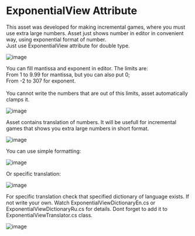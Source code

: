 # ExponentialView Attribute

This asset was developed for making incremental games, where you must use extra large numbers. Asset just shows number in editor in convenient way, using exponential format of number. <br>
Just use ExponentialView attribute for double type.


![image](https://user-images.githubusercontent.com/22970240/127616934-6f899e2b-3d67-48f5-8a7c-5852d6e8a150.png)


You can fill mantissa and exponent in editor. The limits are: <br>
From 1 to 9.99 for mantissa, but you can also put 0;<br>
From -2 to 307 for exponent.<br>
<br>
You cannot write the numbers that are out of this limits, asset automatically clamps it.

![image](https://user-images.githubusercontent.com/22970240/127616990-2f79a03d-b109-4b13-8ee6-86338cda7959.png)


Asset contains translation of numbers. It will be usefull for incremental games that shows you extra large numbers in short format.

![image](https://user-images.githubusercontent.com/22970240/127551175-af73d8ad-e1a4-4619-a3fd-d5314917ca98.png)

You can use simple formatting:

![image](https://user-images.githubusercontent.com/22970240/127552121-e8ebff9b-6e93-4505-87f3-863e5e6ea308.png)


Or specific translation:

![image](https://user-images.githubusercontent.com/22970240/127552188-a60cedae-67bb-4dcf-a54f-4362e48073c6.png)

For specific translation check that specified dictionary of language exists. If not write your own. Watch ExponentialViewDictionaryEn.cs or ExponentialViewDictionaryRu.cs for details. Dont forget to add it to ExponentialViewTranslator.cs class.

![image](https://user-images.githubusercontent.com/22970240/127617090-9dbe8684-1c00-463d-ba00-32e9b6bd7ff8.png)
